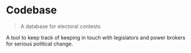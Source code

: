 # Codebase

> A database for electoral contests

A tool to keep track of keeping in touch with legislators and power brokers for serious political change.
